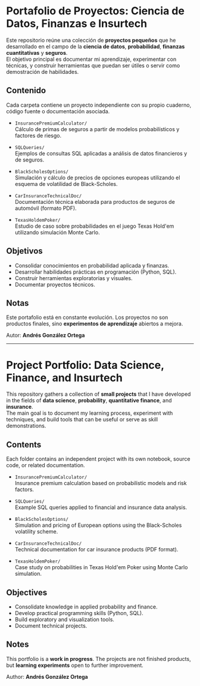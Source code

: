 
# Portafolio de Proyectos: Ciencia de Datos, Finanzas e Insurtech

Este repositorio reúne una colección de **proyectos pequeños** que he desarrollado en el campo de la **ciencia de datos**, **probabilidad**, **finanzas cuantitativas** y **seguros**.  
El objetivo principal es documentar mi aprendizaje, experimentar con técnicas, y construir herramientas que puedan ser útiles o servir como demostración de habilidades.

## Contenido

Cada carpeta contiene un proyecto independiente con su propio cuaderno, código fuente o documentación asociada.

- `InsurancePremiumCalculator/`  
  Cálculo de primas de seguros a partir de modelos probabilísticos y factores de riesgo.

- `SQLQueries/`  
  Ejemplos de consultas SQL aplicadas a análisis de datos financieros y de seguros.

- `BlackScholesOptions/`  
  Simulación y cálculo de precios de opciones europeas utilizando el esquema de volatilidad de Black-Scholes.

- `CarInsuranceTechnicalDoc/`  
  Documentación técnica elaborada para productos de seguros de automóvil (formato PDF).

- `TexasHoldemPoker/`  
  Estudio de caso sobre probabilidades en el juego Texas Hold'em utilizando simulación Monte Carlo.

## Objetivos

- Consolidar conocimientos en probabilidad aplicada y finanzas.
- Desarrollar habilidades prácticas en programación (Python, SQL).
- Construir herramientas exploratorias y visuales.
- Documentar proyectos técnicos.

## Notas

Este portafolio está en constante evolución. Los proyectos no son productos finales, sino **experimentos de aprendizaje** abiertos a mejora.

Autor: **Andrés González Ortega**

---

# Project Portfolio: Data Science, Finance, and Insurtech

This repository gathers a collection of **small projects** that I have developed in the fields of **data science**, **probability**, **quantitative finance**, and **insurance**.  
The main goal is to document my learning process, experiment with techniques, and build tools that can be useful or serve as skill demonstrations.

## Contents

Each folder contains an independent project with its own notebook, source code, or related documentation.

- `InsurancePremiumCalculator/`  
  Insurance premium calculation based on probabilistic models and risk factors.

- `SQLQueries/`  
  Example SQL queries applied to financial and insurance data analysis.

- `BlackScholesOptions/`  
  Simulation and pricing of European options using the Black-Scholes volatility scheme.

- `CarInsuranceTechnicalDoc/`  
  Technical documentation for car insurance products (PDF format).

- `TexasHoldemPoker/`  
  Case study on probabilities in Texas Hold'em Poker using Monte Carlo simulation.

## Objectives

- Consolidate knowledge in applied probability and finance.
- Develop practical programming skills (Python, SQL).
- Build exploratory and visualization tools.
- Document technical projects.

## Notes

This portfolio is a **work in progress**. The projects are not finished products, but **learning experiments** open to further improvement.

Author: **Andrés González Ortega**
